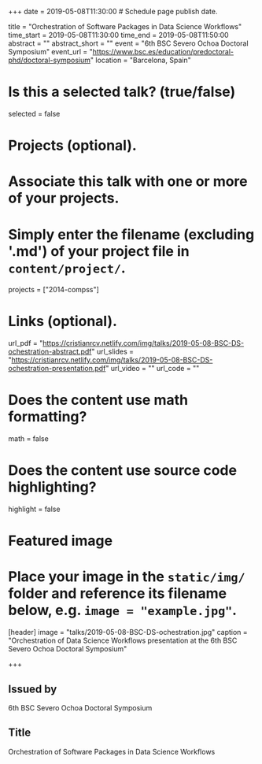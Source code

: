 +++
date = 2019-05-08T11:30:00  # Schedule page publish date.

title = "Orchestration of Software Packages in Data Science Workflows"
time_start = 2019-05-08T11:30:00
time_end = 2019-05-08T11:50:00
abstract = ""
abstract_short = ""
event = "6th BSC Severo Ochoa Doctoral Symposium"
event_url = "https://www.bsc.es/education/predoctoral-phd/doctoral-symposium"
location = "Barcelona, Spain"

# Is this a selected talk? (true/false)
selected = false

# Projects (optional).
#   Associate this talk with one or more of your projects.
#   Simply enter the filename (excluding '.md') of your project file in `content/project/`.
projects = ["2014-compss"]

# Links (optional).
url_pdf = "https://cristianrcv.netlify.com/img/talks/2019-05-08-BSC-DS-ochestration-abstract.pdf"
url_slides = "https://cristianrcv.netlify.com/img/talks/2019-05-08-BSC-DS-ochestration-presentation.pdf"
url_video = ""
url_code = ""

# Does the content use math formatting?
math = false

# Does the content use source code highlighting?
highlight = false

# Featured image
# Place your image in the `static/img/` folder and reference its filename below, e.g. `image = "example.jpg"`.
[header]
image = "talks/2019-05-08-BSC-DS-ochestration.jpg"
caption = "Orchestration of Data Science Workflows presentation at the 6th BSC Severo Ochoa Doctoral Symposium"

+++

<h2>Issued by</h2>

<p>6th BSC Severo Ochoa Doctoral Symposium</p>

<h2>Title</h2>

Orchestration of Software Packages in Data Science Workflows
